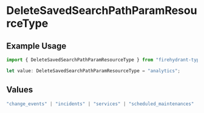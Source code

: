 # DeleteSavedSearchPathParamResourceType

## Example Usage

```typescript
import { DeleteSavedSearchPathParamResourceType } from "firehydrant-typescript-sdk/models/operations";

let value: DeleteSavedSearchPathParamResourceType = "analytics";
```

## Values

```typescript
"change_events" | "incidents" | "services" | "scheduled_maintenances" | "ticket_tasks" | "ticket_follow_ups" | "analytics" | "impact_analytics" | "alerts" | "incident_events"
```